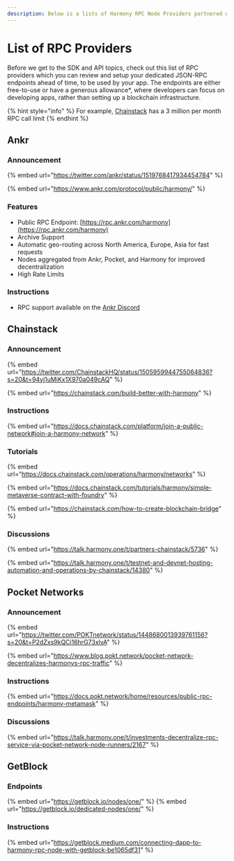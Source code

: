 ```yaml
---
description: Below is a lists of Harmony RPC Node Providers partnered with Harmony
---
```


# List of RPC Providers

Before we get to the SDK and API topics, check out this list of RPC providers which you can review and setup your dedicated JSON-RPC endpoints ahead of time, to be used by your app. The endpoints are either free-to-use or have a generous allowance\*, where developers can focus on developing apps, rather than setting up a blockchain infrastructure.

{% hint style="info" %}
For example, [Chainstack](list-of-rpc-providers.md#chainstack) has a 3 million per month RPC call limit
{% endhint %}

## Ankr

### Announcement

{% embed url="https://twitter.com/ankr/status/1519768417934454784" %}

{% embed url="https://www.ankr.com/protocol/public/harmony/" %}

### Features

* Public RPC Endpoint: [https://rpc.ankr.com/harmony](https://rpc.ankr.com/harmony)
* Archive Support
* Automatic geo-routing across North America, Europe, Asia for fast requests
* Nodes aggregated from Ankr, Pocket, and Harmony for improved decentralization
* High Rate Limits

### Instructions

* RPC support available on the [Ankr Discord](https://discord.gg/zm5bZ9wgFm)

## Chainstack

### Announcement

{% embed url="https://twitter.com/ChainstackHQ/status/1505959944755064836?s=20&t=94yj1uMiKx1X970a049cAQ" %}

{% embed url="https://chainstack.com/build-better-with-harmony" %}

### Instructions

{% embed url="https://docs.chainstack.com/platform/join-a-public-network#join-a-harmony-network" %}

### Tutorials

{% embed url="https://docs.chainstack.com/operations/harmony/networks" %}

{% embed url="https://docs.chainstack.com/tutorials/harmony/simple-metaverse-contract-with-foundry" %}

{% embed url="https://chainstack.com/how-to-create-blockchain-bridge" %}

### Discussions

{% embed url="https://talk.harmony.one/t/partners-chainstack/5736" %}

{% embed url="https://talk.harmony.one/t/testnet-and-devnet-hosting-automation-and-operations-by-chainstack/14380" %}

## Pocket Networks

### Announcement

{% embed url="https://twitter.com/POKTnetwork/status/1448680013939761156?s=20&t=P2dZxs9kQCi16hrG73xlvA" %}

{% embed url="https://www.blog.pokt.network/pocket-network-decentralizes-harmonys-rpc-traffic" %}

### Instructions

{% embed url="https://docs.pokt.network/home/resources/public-rpc-endpoints/harmony-metamask" %}

### Discussions

{% embed url="https://talk.harmony.one/t/investments-decentralize-rpc-service-via-pocket-network-node-runners/2167" %}

## GetBlock

### Endpoints 

{% embed url="https://getblock.io/nodes/one/" %}
{% embed url="https://getblock.io/dedicated-nodes/one/" %}

### Instructions

{% embed url="https://getblock.medium.com/connecting-dapp-to-harmony-rpc-node-with-getblock-be1065df31" %}



